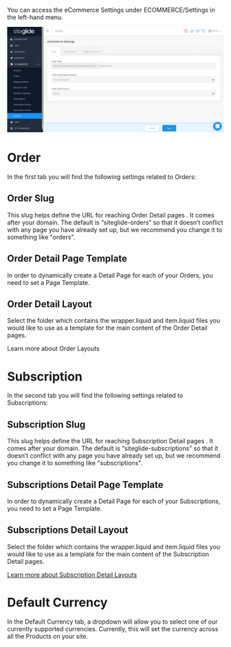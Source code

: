 You can access the eCommerce Settings under ECOMMERCE/Settings in the left-hand menu.

![eCommerce Settings Menu](/.gitbook/assets/getgist/migrating-assets/products/settings.png)

# Order

In the first tab you will find the following settings related to Orders:

## Order Slug

This slug helps define the URL for reaching Order Detail pages . It comes after your domain. The default is “siteglide-orders” so that it doesn’t conflict with any page you have already set up, but we recommend you change it to something like "orders".

## Order Detail Page Template

In order to dynamically create a Detail Page for each of your Orders, you need to set a Page Template.

## Order Detail Layout

Select the folder which contains the wrapper.liquid and item.liquid files you would like to use as a template for the main content of the Order Detail pages.

Learn more about Order Layouts

# Subscription

In the second tab you will find the following settings related to Subscriptions:

## Subscription Slug

This slug helps define the URL for reaching Subscription Detail pages . It comes after your domain. The default is “siteglide-subscriptions” so that it doesn’t conflict with any page you have already set up, but we recommend you change it to something like "subscriptions".

## Subscriptions Detail Page Template

In order to dynamically create a Detail Page for each of your Subscriptions, you need to set a Page Template.

## Subscriptions Detail Layout

Select the folder which contains the wrapper.liquid and item.liquid files you would like to use as a template for the main content of the Subscription Detail pages.

[Learn more about Subscription Detail Layouts](/eCommerce/get-started-ecommerce/subscriptions/subscriptions-detail.md)

# Default Currency

In the Default Currency tab, a dropdown will allow you to select one of our currently supported currencies. Currently, this will set the currency across all the Products on your site.